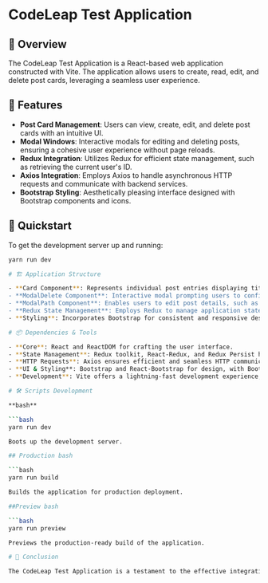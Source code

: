 # CodeLeap Test Application

## 📖 Overview

The CodeLeap Test Application is a React-based web application constructed with Vite. The application allows users to create, read, edit, and delete post cards, leveraging a seamless user experience.

## 🌟 Features

- **Post Card Management**: Users can view, create, edit, and delete post cards with an intuitive UI.
- **Modal Windows**: Interactive modals for editing and deleting posts, ensuring a cohesive user experience without page reloads.
- **Redux Integration**: Utilizes Redux for efficient state management, such as retrieving the current user's ID.
- **Axios Integration**: Employs Axios to handle asynchronous HTTP requests and communicate with backend services.
- **Bootstrap Styling**: Aesthetically pleasing interface designed with Bootstrap components and icons.

## 🚀 Quickstart

To get the development server up and running:

```bash
yarn run dev

# 🏗️ Application Structure

- **Card Component**: Represents individual post entries displaying title, username, and content. Editing and deleting options become available when the user ID matches the card's ID.
- **ModalDelete Component**: Interactive modal prompting users to confirm before deleting a post.
- **ModalPath Component**: Enables users to edit post details, such as title and content.
- **Redux State Management**: Employs Redux to manage application state. Current user's ID is fetched from the Redux store to ascertain permissions for post modifications.
- **Styling**: Incorporates Bootstrap for consistent and responsive design. Custom styles are available in `card.css` for further customization.

# 📦 Dependencies & Tools 

- **Core**: React and ReactDOM for crafting the user interface.
- **State Management**: Redux toolkit, React-Redux, and Redux Persist handle state across components.
- **HTTP Requests**: Axios ensures efficient and seamless HTTP communication.
- **UI & Styling**: Bootstrap and React-Bootstrap for design, with Bootstrap-icons to embellish interface with icons.
- **Development**: Vite offers a lightning-fast development experience, coupled with TypeScript for type safety.

# 🛠️ Scripts Development

**bash**

```bash
yarn run dev

Boots up the development server.

## Production bash

```bash
yarn run build

Builds the application for production deployment.

##Preview bash

```bash
yarn run preview

Previews the production-ready build of the application.

# 📝 Conclusion

The CodeLeap Test Application is a testament to the effective integration of several cutting-edge libraries and tools. Its modularity and component-based architecture guarantee easy scalability and maintainability. Whether you're looking to expand upon its features or use it as a foundation for a more complex project, it offers a solid starting point.
